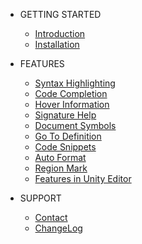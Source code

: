 
- GETTING STARTED

  - [Introduction](README.md#shaderlabvscode)
  - [Installation](Installation.md#installation)

- FEATURES
  - [Syntax Highlighting](Features.md#syntax-highlighting)
  - [Code Completion](Features.md#code-completion-and-basic-intellisense)
  - [Hover Information](Features.md#hover-information)
  - [Signature Help](Features.md#signature-help)
  - [Document Symbols](Features.md#document-symbols)
  - [Go To Definition](Features.md#go-to-definition)
  - [Code Snippets](Features.md#code-snippets)
  - [Auto Format](Features.md#auto-format)
  - [Region Mark](Features.md#1-region-mark)
  - [Features in Unity Editor](Features.md#features-in-unity-editor)

- SUPPORT
  - [Contact](contact.md)
  - [ChangeLog](CHANGELOG.md#change-logs)